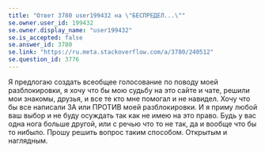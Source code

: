 ```yaml
---
title: "Ответ 3780 user199432 на \"БЕСПРЕДЕЛ...\""
se.owner.user_id: 199432
se.owner.display_name: "user199432"
se.is_accepted: false
se.answer_id: 3780
se.link: "https://ru.meta.stackoverflow.com/a/3780/240512"
se.question_id: 3776
---
```


Я предлогаю создать всеобщее голосование по поводу моей разблокировки, я хочу что бы мою судьбу на это сайте и чате, решили мои знакомы, друзья, и все те кто мне помогал и не навидел. Хочу что бы все написали ЗА или ПРОТИВ моей разблокировки. И я приму любой ваш выбор и не буду осуждать так как не имею на это право. Будь у вас одна нога больше другой, или с речью что то не так, да и вообще что бы то нибыло. Прошу решить вопрос таким способом. Открытым и наглядным.

